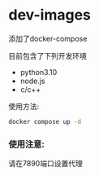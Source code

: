 # dev-images

添加了docker-compose

目前包含了下列开发环境
* python3.10
* node.js
* c/c++

使用方法:
```bash
docker compose up -d
```


### 使用注意:

请在7890端口设置代理
